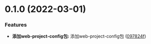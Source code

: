 # 0.1.0 (2022-03-01)


### Features

* **添加web-project-config包:** 添加web-project-config包 ([097824f](https://github.com/qinshixixing/ebullience/commit/097824fb1e055a2843fd029b33aa55b9ac88fbf9))



